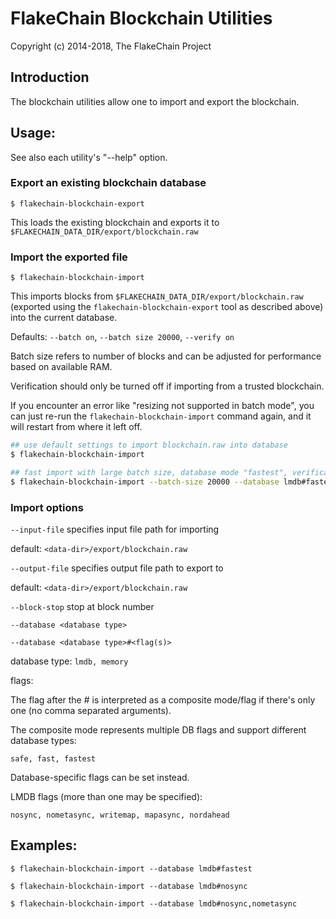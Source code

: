 # FlakeChain Blockchain Utilities

Copyright (c) 2014-2018, The FlakeChain Project

## Introduction

The blockchain utilities allow one to import and export the blockchain.

## Usage:

See also each utility's "--help" option.

### Export an existing blockchain database

`$ flakechain-blockchain-export`

This loads the existing blockchain and exports it to `$FLAKECHAIN_DATA_DIR/export/blockchain.raw`

### Import the exported file

`$ flakechain-blockchain-import`

This imports blocks from `$FLAKECHAIN_DATA_DIR/export/blockchain.raw` (exported using the
`flakechain-blockchain-export` tool as described above) into the current database.

Defaults: `--batch on`, `--batch size 20000`, `--verify on`

Batch size refers to number of blocks and can be adjusted for performance based on available RAM.

Verification should only be turned off if importing from a trusted blockchain.

If you encounter an error like "resizing not supported in batch mode", you can just re-run
the `flakechain-blockchain-import` command again, and it will restart from where it left off.

```bash
## use default settings to import blockchain.raw into database
$ flakechain-blockchain-import

## fast import with large batch size, database mode "fastest", verification off
$ flakechain-blockchain-import --batch-size 20000 --database lmdb#fastest --verify off

```

### Import options

`--input-file`
specifies input file path for importing

default: `<data-dir>/export/blockchain.raw`

`--output-file`
specifies output file path to export to

default: `<data-dir>/export/blockchain.raw`

`--block-stop`
stop at block number

`--database <database type>`

`--database <database type>#<flag(s)>`

database type: `lmdb, memory`

flags:

The flag after the # is interpreted as a composite mode/flag if there's only
one (no comma separated arguments).

The composite mode represents multiple DB flags and support different database types:

`safe, fast, fastest`

Database-specific flags can be set instead.

LMDB flags (more than one may be specified):

`nosync, nometasync, writemap, mapasync, nordahead`

## Examples:

```
$ flakechain-blockchain-import --database lmdb#fastest

$ flakechain-blockchain-import --database lmdb#nosync

$ flakechain-blockchain-import --database lmdb#nosync,nometasync
```
